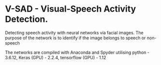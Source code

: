 # V-SAD - Visual-Speech Activity Detection.

Detecting speech activity with neural networks via facial images. The purpose of the network is to identify if the image belongs to speech or non-speech

The networks are compiled with Anaconda and Spyder utilising python - 3.6.12, Keras (GPU) - 2.2.4, tensorflow (GPU) - 1.12 

